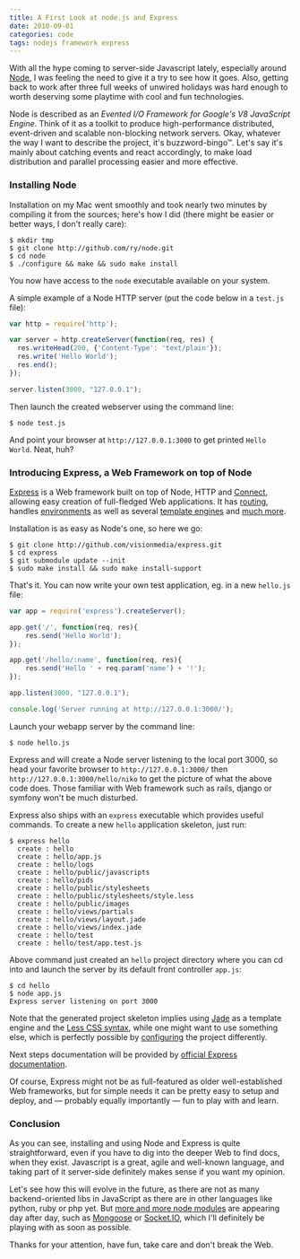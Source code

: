 ```yaml
---
title: A First Look at node.js and Express
date: 2010-09-01
categories: code
tags: nodejs framework express
---
```


With all the hype coming to server-side Javascript lately, especially around [Node](http://nodejs.org/), I was feeling the need to give it a try to see how it goes. Also, getting back to work after three full weeks of unwired holidays was hard enough to worth deserving some playtime with cool and fun technologies.

Node is described as an *Evented I/O Framework for Google's V8 JavaScript Engine*. Think of it as a toolkit to produce high-performance distributed, event-driven and scalable non-blocking network servers. Okay, whatever the way I want to describe the project, it's buzzword-bingo™. Let's say it's mainly about catching events and react accordingly, to make load distribution and parallel processing easier and more effective.

### Installing Node

Installation on my Mac went smoothly and took nearly two minutes by compiling it from the sources; here's how I did (there might be easier or better ways, I don't really care):

```terminal
$ mkdir tmp
$ git clone http://github.com/ry/node.git
$ cd node
$ ./configure && make && sudo make install
```

You now have access to the `node` executable available on your system.

A simple example of a Node HTTP server (put the code below in a `test.js` file):

```js
var http = require('http');

var server = http.createServer(function(req, res) {
  res.writeHead(200, {'Content-Type': 'text/plain'});
  res.write('Hello World');
  res.end();
});

server.listen(3000, "127.0.0.1");
```

Then launch the created webserver using the command line:

```terminal
$ node test.js
```

And point your browser at `http://127.0.0.1:3000` to get printed `Hello World`. Neat, huh?

### Introducing Express, a Web Framework on top of Node

[Express](http://expressjs.com/) is a Web framework built on top of Node, HTTP and [Connect](http://github.com/senchalabs/connect), allowing easy creation of full-fledged Web applications. It has [routing](http://expressjs.com/guide.html#Routing), handles [environments](http://expressjs.com/guide.html#Configuration) as well as several [template engines](http://expressjs.com/guide.html#Template-Engines) and [much more](http://expressjs.com/guide.html).

Installation is as easy as Node's one, so here we go:

```terminal
$ git clone http://github.com/visionmedia/express.git
$ cd express
$ git submodule update --init
$ sudo make install && sudo make install-support
```

That's it. You can now write your own test application, eg. in a new `hello.js` file:

```js
var app = require('express').createServer();

app.get('/', function(req, res){
    res.send('Hello World');
});

app.get('/hello/:name', function(req, res){
    res.send('Hello ' + req.param('name') + '!');
});

app.listen(3000, "127.0.0.1");

console.log('Server running at http://127.0.0.1:3000/');
```

Launch your webapp server by the command line:

```terminal
$ node hello.js
```

Express and will create a Node server listening to the local port 3000, so head your favorite browser to `http://127.0.0.1:3000/` then `http://127.0.0.1:3000/hello/niko` to get the picture of what the above code does. Those familiar with Web framework such as rails, django or symfony won't be much disturbed.

Express also ships with an `express` executable which provides useful commands. To create a new `hello` application skeleton, just run:

```terminal
$ express hello
  create : hello
  create : hello/app.js
  create : hello/logs
  create : hello/public/javascripts
  create : hello/pids
  create : hello/public/stylesheets
  create : hello/public/stylesheets/style.less
  create : hello/public/images
  create : hello/views/partials
  create : hello/views/layout.jade
  create : hello/views/index.jade
  create : hello/test
  create : hello/test/app.test.js
```

Above command just created an `hello` project directory where you can cd into and launch the server by its default front controller `app.js`:

```terminal
$ cd hello
$ node app.js
Express server listening on port 3000
```

Note that the generated project skeleton implies using [Jade](jade-lang.com/) as a template engine and the [Less CSS syntax](http://lesscss.org/), while one might want to use something else, which is perfectly possible by [configuring](http://expressjs.com/guide.html#Configuration) the project differently.

Next steps documentation will be provided by [official Express documentation](http://expressjs.com/guide.html).

Of course, Express might not be as full-featured as older well-established Web frameworks, but for simple needs it can be pretty easy to setup and deploy, and — probably equally importantly — fun to play with and learn.

### Conclusion

As you can see, installing and using Node and Express is quite straightforward, even if you have to dig into the deeper Web to find docs, when they exist. Javascript is a great, agile and well-known language, and taking part of it server-side definitely makes sense if you want my opinion.

Let's see how this will evolve in the future, as there are not as many backend-oriented libs in JavaScript as there are in other languages like python, ruby or php yet. But [more and more node modules](http://github.com/ry/node/wiki/modules) are appearing day after day, such as [Mongoose](http://www.learnboost.com/mongoose/) or [Socket.IO](http://socket.io/), which I'll definitely be playing with as soon as possible.

Thanks for your attention, have fun, take care and don't break the Web.
